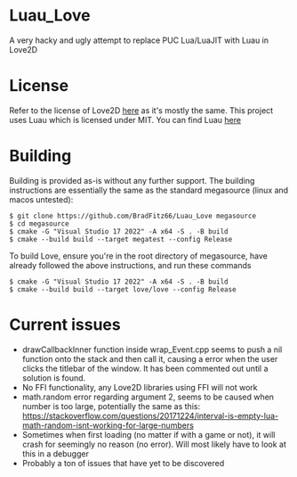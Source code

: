 # Luau_Love
A very hacky and ugly attempt to replace PUC Lua/LuaJIT with Luau in Love2D


# License

Refer to the license of Love2D [here](https://github.com/love2d/love) as it's mostly the same.
This project uses Luau which is licensed under MIT. You can find Luau [here](https://github.com/luau-lang/luau)


# Building

Building is provided as-is without any further support. The building instructions are essentially the same as the standard megasource (linux and macos untested):

```
$ git clone https://github.com/BradFitz66/Luau_Love megasource
$ cd megasource
$ cmake -G "Visual Studio 17 2022" -A x64 -S . -B build
$ cmake --build build --target megatest --config Release
```

To build Love, ensure you're in the root directory of megasource, have already followed the above instructions, and run these commands

```
$ cmake -G "Visual Studio 17 2022" -A x64 -S . -B build
$ cmake --build build --target love/love --config Release
```

# Current issues
* drawCallbackInner function inside wrap_Event.cpp seems to push a nil function onto the stack and then call it, causing a error when the user clicks the titlebar of the window. It has been commented out until a solution is found.
* No FFI functionality, any Love2D libraries using FFI will not work
* math.random error regarding argument 2, seems to be caused when number is too large, potentially the same as this: https://stackoverflow.com/questions/20171224/interval-is-empty-lua-math-random-isnt-working-for-large-numbers
* Sometimes when first loading (no matter if with a game or not), it will crash for seemingly no reason (no error). Will most likely have to look at this in a debugger
* Probably a ton of issues that have yet to be discovered
